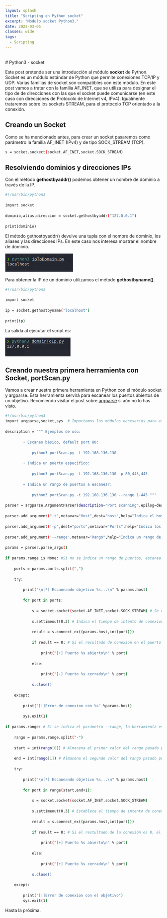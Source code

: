 ```yaml
---
layout: splash
title: "Scripting en Python socket"
excerpt: "Módulo socket Python3." 
date: 2022-03-05
classes: wide
tags:
  - Scripting
---
```

<br/>
# Python3 - socket

Este post pretende ser una introducción al módulo <strong>socket</strong> de Python. Socket es un módulo estándar de Python que permite conexiones TCP/IP y UDP.
Varias familias de socket son compatibles con este módulo. En este post vamos a tratar con la familia AF_INET, que se utiliza para designar el tipo de de direcciones 
con las que el socket puede comunicarse (en este caso con direcciones de Protocolo de Internet v4, IPv4). Igualmente trataremos sobre los sockets STREAM, para el protocolo
TCP orientado a la conexión.

## Creando un Socket

Como se ha mencionado antes, para crear un socket pasaremos como parámetro la familia AF_INET (IPv4) y de tipo SOCK_STREAM (TCP).

```bash
s = socket.sockect(socket.AF_INET,socket.SOCK_STREAM)
```

## Resolviendo dominios y direcciones IPs

Con el método <strong>gethostbyaddr()</strong> podemos obtener un nombre de dominio a través de la IP.

```bash
#!/usr/bin/python3

import socket

dominio,alias,direccion = socket.gethostbyaddr("127.0.0.1")

print(dominio)
```

El método gethostbyaddr() devulve una tupla con el nombre de dominio, los aliases y las direcciones IPs. En este caso nos interesa mostrar el nombre de dominio.

<img src="../assets/images/python/socket/gethostbyaddr.png" alt="gethostbyaddr">

Para obtener la IP de un dominio utilizamos el método <strong>gethostbyname()</strong>.

```bash
#!/usr/bin/python3

import socket

ip = socket.gethostbyname("localhost")

print(ip)
```

La salida al ejecutar el script es:

<img src="../assets/images/python/socket/gethostbyname.png" alt="hethostbyname">

## Creando nuestra primera herramienta con Socket, portScan.py

Vamos a crear nuestra primera herramienta en Python con el módulo socket y argparse. Esta herramienta servirá para escanear los puertos abiertos de un objetivo. Recomiendo visitar el post sobre
[argparse](../pythonI-argparse) si aún no lo has visto.

```bash
#!/usr/bin/python3
import argparse,socket,sys 	# Importamos los módulos necesarios para el script

description = """ Ejemplos de uso:
		
		+ Escaneo básico, default port 80: 

			python3 portScan.py -t 192.168.136.130

		+ Indica un puerto específico:

			python3 portScan.py -t 192.168.136.130 -p 80,443,445

		+ Indica un rango de puertos a escanear:

			python3 portScan.py -t 192.168.136.130 --range 1-445 """
 
parser = argparse.ArgumentParser(description="Port scanning",epilog=description,formatter_class=argparse.RawDescriptionHelpFormatter)

parser.add_argument("-t",metavar="Host",dest="host",help="Indica el host a escanear. Obligatorio.",required="True")

parser.add_argument('-p',dest="ports",metavar="Ports",help="Indica los puertos a escanear separados por coma. Ejemplo: -p 80,8080,443. Por defecto puerto 80",default="80")

parser.add_argument('--range',metavar="Rango",help="Indica un rango de puertos a escanear separados por un guión. Ejemplo: --range 130-140")

params = parser.parse_args()

if params.range is None: #Si no se indica un rango de puertos, escanea los puertos indicados en el parámetro -p

	ports = params.ports.split(",")

	try:

		print("\n[*] Escaneando objetivo %s...\n" % params.host)

		for port in ports:			

			s = socket.socket(socket.AF_INET,socket.SOCK_STREAM) # Se crea al objeto socket

			s.settimeout(0.3) # Indica el tiempo de intento de conexion

			result = s.connect_ex((params.host,int(port)))

			if result == 0: # Si el resultado de conexión en el puerto es 0, el puerto está abierto
				
				print("[+] Puerto %s abierto\n" % port)

			else:

				print("[-] Puerto %s cerrado\n" % port)

			s.close()

	except:		
	
		print("[!]Error de conexion con %s" %params.host)

		sys.exit(1)

if params.range: # Si se indica el parámetro --range, la herramienta escaneará los puertos que están dentro del rango indicado.

	rango = params.range.split("-")

	start = int(rango[0]) # Almacena el primer valor del rango pasado por parámetro

	end = int(rango[1]) # Almacena el segundo valor del rango pasado por parámetro

	try:

		print("\n[*] Escaneando objetivo %s...\n" % params.host)

		for port in range(start,end+1):

			s = socket.socket(socket.AF_INET,socket.SOCK_STREAM)

			s.settimeout(0.3) # Establece el tiempo de intento de conexión

			result = s.connect_ex((params.host,int(port)))

			if result == 0: # Si el restultado de la conexión es 0, el puerto está abierto
			
				print("[+] Puerto %s abierto\n" % port)

			else:
				
				print("[+] Puerto %s cerrado\n" % port)				

			s.close()	
			
	except:

		print("[!]Error de conexion con el objetivo")
		sys.exit(1)
```



Hasta la próxima.





